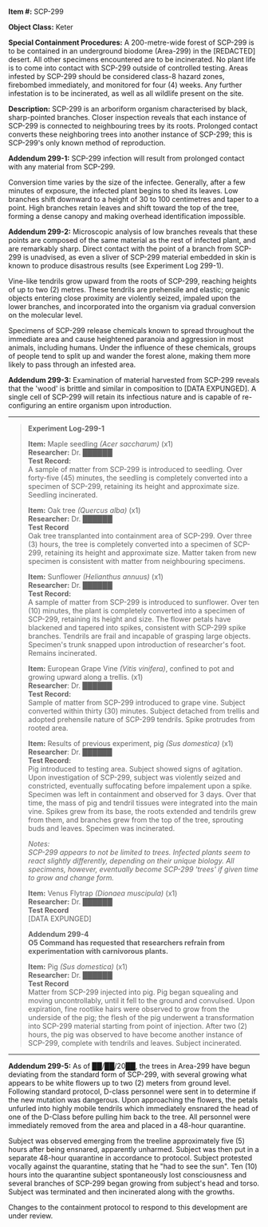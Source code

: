   
**Item #:** SCP-299

**Object Class:** Keter

**Special Containment Procedures:** A 200-metre-wide forest of SCP-299 is to be contained in an underground biodome (Area-299) in the \[REDACTED\] desert. All other specimens encountered are to be incinerated. No plant life is to come into contact with SCP-299 outside of controlled testing. Areas infested by SCP-299 should be considered class-8 hazard zones, firebombed immediately, and monitored for four (4) weeks. Any further infestation is to be incinerated, as well as all wildlife present on the site.

**Description:** SCP-299 is an arboriform organism characterised by black, sharp-pointed branches. Closer inspection reveals that each instance of SCP-299 is connected to neighbouring trees by its roots. Prolonged contact converts these neighboring trees into another instance of SCP-299; this is SCP-299's only known method of reproduction.

**Addendum 299-1:** SCP-299 infection will result from prolonged contact with any material from SCP-299.

Conversion time varies by the size of the infectee. Generally, after a few minutes of exposure, the infected plant begins to shed its leaves. Low branches shift downward to a height of 30 to 100 centimetres and taper to a point. High branches retain leaves and shift toward the top of the tree, forming a dense canopy and making overhead identification impossible.

**Addendum 299-2:** Microscopic analysis of low branches reveals that these points are composed of the same material as the rest of infected plant, and are remarkably sharp. Direct contact with the point of a branch from SCP-299 is unadvised, as even a sliver of SCP-299 material embedded in skin is known to produce disastrous results (see Experiment Log 299-1).

Vine-like tendrils grow upward from the roots of SCP-299, reaching heights of up to two (2) metres. These tendrils are prehensile and elastic; organic objects entering close proximity are violently seized, impaled upon the lower branches, and incorporated into the organism via gradual conversion on the molecular level.

Specimens of SCP-299 release chemicals known to spread throughout the immediate area and cause heightened paranoia and aggression in most animals, including humans. Under the influence of these chemicals, groups of people tend to split up and wander the forest alone, making them more likely to pass through an infested area.

**Addendum 299-3:** Examination of material harvested from SCP-299 reveals that the 'wood' is brittle and similar in composition to \[DATA EXPUNGED\]. A single cell of SCP-299 will retain its infectious nature and is capable of re-configuring an entire organism upon introduction.

* * *

> **Experiment Log-299-1**
> 
> **Item:** Maple seedling _(Acer saccharum)_ (x1)  
> **Researcher:** Dr. ██████  
> **Test Record:**  
> A sample of matter from SCP-299 is introduced to seedling. Over forty-five (45) minutes, the seedling is completely converted into a specimen of SCP-299, retaining its height and approximate size. Seedling incinerated.
> 
> **Item:** Oak tree _(Quercus alba)_ (x1)  
> **Researcher:** Dr. ██████  
> **Test Record**  
> Oak tree transplanted into containment area of SCP-299. Over three (3) hours, the tree is completely converted into a specimen of SCP-299, retaining its height and approximate size. Matter taken from new specimen is consistent with matter from neighbouring specimens.
> 
> **Item:** Sunflower _(Helianthus annuus)_ (x1)  
> **Researcher:** Dr. ██████  
> **Test Record:**  
> A sample of matter from SCP-299 is introduced to sunflower. Over ten (10) minutes, the plant is completely converted into a specimen of SCP-299, retaining its height and size. The flower petals have blackened and tapered into spikes, consistent with SCP-299 spike branches. Tendrils are frail and incapable of grasping large objects. Specimen's trunk snapped upon introduction of researcher's foot. Remains incinerated.
> 
> **Item:** European Grape Vine _(Vitis vinifera)_, confined to pot and growing upward along a trellis. (x1)  
> **Researcher**: Dr. ██████  
> **Test Record:**  
> Sample of matter from SCP-299 introduced to grape vine. Subject converted within thirty (30) minutes. Subject detached from trellis and adopted prehensile nature of SCP-299 tendrils. Spike protrudes from rooted area.
> 
> **Item:** Results of previous experiment, pig _(Sus domestica)_ (x1)  
> **Researcher**: Dr. ██████  
> **Test Record:**  
> Pig introduced to testing area. Subject showed signs of agitation. Upon investigation of SCP-299, subject was violently seized and constricted, eventually suffocating before impalement upon a spike. Specimen was left in containment and observed for 3 days. Over that time, the mass of pig and tendril tissues were integrated into the main vine. Spikes grew from its base, the roots extended and tendrils grew from them, and branches grew from the top of the tree, sprouting buds and leaves. Specimen was incinerated.
> 
> _Notes:_  
> _SCP-299 appears to not be limited to trees. Infected plants seem to react slightly differently, depending on their unique biology. All specimens, however, eventually become SCP-299 'trees' if given time to grow and change form._
> 
> **Item:** Venus Flytrap _(Dionaea muscipula)_ (x1)  
> **Researcher:** Dr. ██████  
> **Test Record**  
> \[DATA EXPUNGED\]
> 
> **Addendum 299-4**  
> **O5 Command has requested that researchers refrain from experimentation with carnivorous plants.**
> 
>   
> **Item:** Pig _(Sus domestica)_ (x1)  
> **Researcher:** Dr. ██████  
> **Test Record**  
> Matter from SCP-299 injected into pig. Pig began squealing and moving uncontrollably, until it fell to the ground and convulsed. Upon expiration, fine rootlike hairs were observed to grow from the underside of the pig; the flesh of the pig underwent a transformation into SCP-299 material starting from point of injection. After two (2) hours, the pig was observed to have become another instance of SCP-299, complete with tendrils and leaves. Subject incinerated.

* * *

**Addendum 299-5:** As of ██/██/20██, the trees in Area-299 have begun deviating from the standard form of SCP-299, with several growing what appears to be white flowers up to two (2) meters from ground level. Following standard protocol, D-class personnel were sent in to determine if the new mutation was dangerous. Upon approaching the flowers, the petals unfurled into highly mobile tendrils which immediately ensnared the head of one of the D-Class before pulling him back to the tree. All personnel were immediately removed from the area and placed in a 48-hour quarantine.

Subject was observed emerging from the treeline approximately five (5) hours after being ensnared, apparently unharmed. Subject was then put in a separate 48-hour quarantine in accordance to protocol. Subject protested vocally against the quarantine, stating that he "had to see the sun". Ten (10) hours into the quarantine subject spontaneously lost consciousness and several branches of SCP-299 began growing from subject's head and torso. Subject was terminated and then incinerated along with the growths.

Changes to the containment protocol to respond to this development are under review.